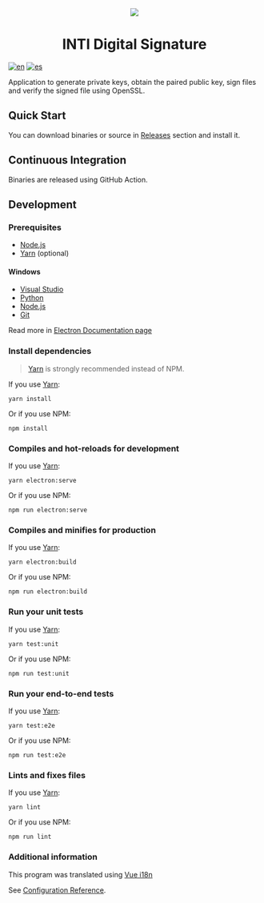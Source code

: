 <div align="center">
  <img src="build/icon.ico">
  <h1>INTI Digital Signature</h1>
</div>

[![en](https://img.shields.io/badge/lang-en-red.svg)](README.md)
[![es](https://img.shields.io/badge/lang-es-yellow.svg)](README.es.md)

Application to generate private keys, obtain the paired public key, sign files and verify the signed file using OpenSSL.

## Quick Start

You can download binaries or source in [Releases](https://github.com/luvitale/inti-digital-signature/releases) section and install it.

## Continuous Integration

Binaries are released using GitHub Action.

## Development

### Prerequisites

* [Node.js](https://nodejs.org/en/download/)
* [Yarn](https://yarnpkg.com/en/) (optional)

#### Windows

* [Visual Studio](https://www.visualstudio.com/vs/)
* [Python](https://pypi.org/project/pywin32/#files)
* [Node.js](https://nodejs.org/download/)
* [Git](https://git-scm.com/)

Read more in [Electron Documentation page](https://www.electronjs.org/docs/development/build-instructions-windows)

### Install dependencies

> [Yarn](http://yarnpkg.com/) is strongly recommended instead of NPM.

If you use [Yarn](https://yarnpkg.com/en/):

```
yarn install
```

Or if you use NPM:

```
npm install
```

### Compiles and hot-reloads for development

If you use [Yarn](https://yarnpkg.com/en/):

```
yarn electron:serve
```

Or if you use NPM:

```
npm run electron:serve
```

### Compiles and minifies for production

If you use [Yarn](https://yarnpkg.com/en/):

```
yarn electron:build
```

Or if you use NPM:

```
npm run electron:build
```

### Run your unit tests

If you use [Yarn](https://yarnpkg.com/en/):

```
yarn test:unit
```

Or if you use NPM:

```
npm run test:unit
```

### Run your end-to-end tests

If you use [Yarn](https://yarnpkg.com/en/):

```
yarn test:e2e
```

Or if you use NPM:

```
npm run test:e2e
```

### Lints and fixes files

If you use [Yarn](https://yarnpkg.com/en/):

```
yarn lint
```

Or if you use NPM:

```
npm run lint
```

### Additional information

This program was translated using [Vue i18n](https://github.com/intlify/vue-cli-plugin-i18n)

See [Configuration Reference](https://cli.vuejs.org/config/).
